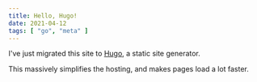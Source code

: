 ```yaml
---
title: Hello, Hugo!
date: 2021-04-12
tags: [ "go", "meta" ]
---
```


I've just migrated this site to [Hugo](https://gohugo.io/), a static site generator.

<!--more-->

This massively simplifies the hosting, and makes pages load a lot faster.
